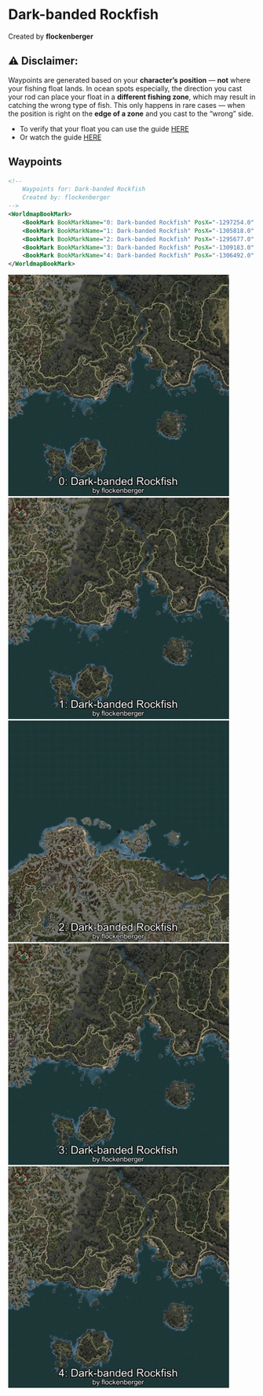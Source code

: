 # Dark-banded Rockfish
Created by **flockenberger**

## ⚠️ Disclaimer:
Waypoints are generated based on your __**character’s position**__ — __not__ where your fishing float lands.
In ocean spots especially, the direction you cast your rod can place your float in a **different fishing zone**, which may result in catching the wrong type of fish.
This only happens in rare cases — when the position is right on the **edge of a zone** and you cast to the “wrong” side.

- To verify that your float you can use the guide [HERE](https://flockenberger.github.io/bdo-fish-position/)
- Or watch the guide [HERE](https://youtu.be/t-VXcRoNojk)

## Waypoints
```xml
<!--
    Waypoints for: Dark-banded Rockfish
    Created by: flockenberger
-->
<WorldmapBookMark>
    <BookMark BookMarkName="0: Dark-banded Rockfish" PosX="-1297254.0" PosY="-7910.0" PosZ="1126715.0" />
    <BookMark BookMarkName="1: Dark-banded Rockfish" PosX="-1305818.0" PosY="-8164.0" PosZ="1131409.0" />
    <BookMark BookMarkName="2: Dark-banded Rockfish" PosX="-1295677.0" PosY="-7735.0" PosZ="1528133.0" />
    <BookMark BookMarkName="3: Dark-banded Rockfish" PosX="-1309183.0" PosY="-8212.0" PosZ="1127470.0" />
    <BookMark BookMarkName="4: Dark-banded Rockfish" PosX="-1306492.0" PosY="-8132.0" PosZ="1126315.0" />
</WorldmapBookMark>
```

<img src="./Dark-banded Rockfish_0_Preview.webp" width="450"/> <img src="./Dark-banded Rockfish_1_Preview.webp" width="450"/> <img src="./Dark-banded Rockfish_2_Preview.webp" width="450"/> <img src="./Dark-banded Rockfish_3_Preview.webp" width="450"/> <img src="./Dark-banded Rockfish_4_Preview.webp" width="450"/> 